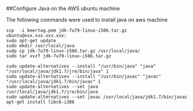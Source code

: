 ##Configure Java on the AWS ubuntu machine

The following commands were used to install java on aws machine
```
scp  -i beertag.pem jdk-7u79-linux-i586.tar.gz   ubuntu@xxx.xxx.xxx.xxx:
sudo apt-get update
sudo mkdir /usr/local/java
sudp cp jdk-7u79-linux-i586.tar.gz /usr/local/java/
sudo tar xvzf jdk-7u79-linux-i586.tar.gz

sudo update-alternatives --install "/usr/bin/java" "java" "/usr/local/java/jdk1.7/jre/bin/java" 1
sudo update-alternatives --install "/usr/bin/javac" "javac" "/usr/local/java/jdk1.7/bin/javac" 1
sudo update-alternatives --set java /usr/local/java/jdk1.7/jre/bin/java
sudo update-alternatives --set javac /usr/local/java/jdk1.7/bin/javac 
apt-get install libc6-i386
```
